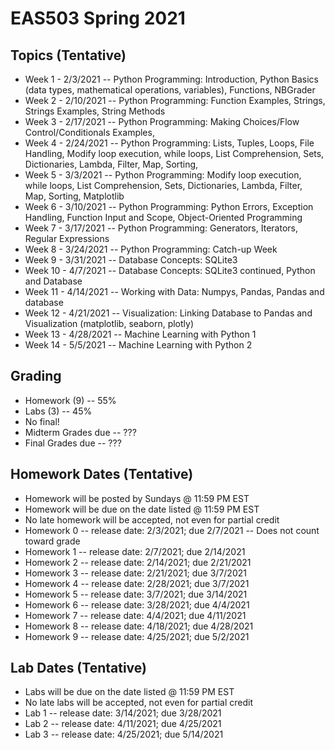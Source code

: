 # EAS503 Spring 2021

## Topics (Tentative)
- Week 1  - 2/3/2021 -- Python Programming: Introduction, Python Basics (data types, mathematical operations, variables), Functions, NBGrader 
- Week 2  - 2/10/2021 -- Python Programming: Function Examples, Strings, Strings Examples, String Methods
- Week 3  - 2/17/2021 -- Python Programming: Making Choices/Flow Control/Conditionals Examples, 
- Week 4  - 2/24/2021 -- Python Programming: Lists, Tuples, Loops, File Handling, Modify loop execution, while loops, List Comprehension, Sets, Dictionaries, Lambda, Filter, Map, Sorting, 
- Week 5  - 3/3/2021 -- Python Programming: Modify loop execution, while loops, List Comprehension, Sets, Dictionaries, Lambda, Filter, Map, Sorting, Matplotlib
- Week 6  - 3/10/2021 -- Python Programming: Python Errors, Exception Handling, Function Input and Scope, Object-Oriented Programming
- Week 7  - 3/17/2021 -- Python Programming: Generators, Iterators, Regular Expressions
- Week 8  - 3/24/2021 -- Python Programming: Catch-up Week
- Week 9  - 3/31/2021 -- Database Concepts: SQLite3
- Week 10  - 4/7/2021 -- Database Concepts: SQLite3 continued, Python and Database
- Week 11 - 4/14/2021  -- Working with Data: Numpys, Pandas, Pandas and database
- Week 12 - 4/21/2021 -- Visualization: Linking Database to Pandas and Visualization (matplotlib, seaborn, plotly)
- Week 13 - 4/28/2021 -- Machine Learning with Python 1
- Week 14 - 5/5/2021 -- Machine Learning with Python 2


## Grading
- Homework (9) -- 55%
- Labs (3) -- 45%
- No final!
- Midterm Grades due -- ???
- Final Grades due -- ???


## Homework Dates (Tentative)
- Homework will be posted by Sundays @ 11:59 PM EST 
- Homework will be due on the date listed @ 11:59 PM EST
- No late homework will be accepted, not even for partial credit
- Homework 0  -- release date: 2/3/2021; due 2/7/2021 -- Does not count toward grade
- Homework 1  -- release date: 2/7/2021; due 2/14/2021
- Homework 2  -- release date: 2/14/2021; due 2/21/2021
- Homework 3  -- release date: 2/21/2021; due 3/7/2021
- Homework 4  -- release date: 2/28/2021; due 3/7/2021
- Homework 5  -- release date: 3/7/2021; due 3/14/2021 
- Homework 6  -- release date: 3/28/2021; due 4/4/2021 
- Homework 7  -- release date: 4/4/2021; due 4/11/2021
- Homework 8  -- release date: 4/18/2021; due 4/28/2021
- Homework 9  -- release date: 4/25/2021; due 5/2/2021


## Lab Dates (Tentative)
- Labs will be due on the date listed @ 11:59 PM EST
- No late labs will be accepted, not even for partial credit
- Lab 1 -- release date: 3/14/2021; due 3/28/2021
- Lab 2 -- release date: 4/11/2021; due 4/25/2021
- Lab 3 -- release date: 4/25/2021; due 5/14/2021
